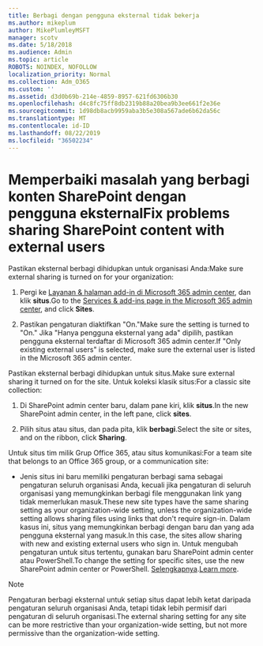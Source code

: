 ```yaml
---
title: Berbagi dengan pengguna eksternal tidak bekerja
ms.author: mikeplum
author: MikePlumleyMSFT
manager: scotv
ms.date: 5/18/2018
ms.audience: Admin
ms.topic: article
ROBOTS: NOINDEX, NOFOLLOW
localization_priority: Normal
ms.collection: Adm_O365
ms.custom: ''
ms.assetid: d3d0b69b-214e-4859-8957-621fd6306b30
ms.openlocfilehash: d4c8fc75ff8db2319b88a20bea9b3ee661f2e36e
ms.sourcegitcommit: 1d98db8acb9959aba3b5e308a567ade6b62da56c
ms.translationtype: MT
ms.contentlocale: id-ID
ms.lasthandoff: 08/22/2019
ms.locfileid: "36502234"
---
```

# <a name="fix-problems-sharing-sharepoint-content-with-external-users"></a><span data-ttu-id="64164-102">Memperbaiki masalah yang berbagi konten SharePoint dengan pengguna eksternal</span><span class="sxs-lookup"><span data-stu-id="64164-102">Fix problems sharing SharePoint content with external users</span></span>

<span data-ttu-id="64164-103">Pastikan eksternal berbagi dihidupkan untuk organisasi Anda:</span><span class="sxs-lookup"><span data-stu-id="64164-103">Make sure external sharing is turned on for your organization:</span></span>
  
1. <span data-ttu-id="64164-104">Pergi ke [Layanan &amp; halaman add-in di Microsoft 365 admin center](https://portal.office.com/adminportal/home#/Settings/ServicesAndAddIns), dan klik **situs**.</span><span class="sxs-lookup"><span data-stu-id="64164-104">Go to the [Services &amp; add-ins page in the Microsoft 365 admin center](https://portal.office.com/adminportal/home#/Settings/ServicesAndAddIns), and click **Sites**.</span></span>
    
2. <span data-ttu-id="64164-105">Pastikan pengaturan diaktifkan "On."</span><span class="sxs-lookup"><span data-stu-id="64164-105">Make sure the setting is turned to "On."</span></span> <span data-ttu-id="64164-106">Jika "Hanya pengguna eksternal yang ada" dipilih, pastikan pengguna eksternal terdaftar di Microsoft 365 admin center.</span><span class="sxs-lookup"><span data-stu-id="64164-106">If "Only existing external users" is selected, make sure the external user is listed in the Microsoft 365 admin center.</span></span>
    
<span data-ttu-id="64164-107">Pastikan eksternal berbagi dihidupkan untuk situs.</span><span class="sxs-lookup"><span data-stu-id="64164-107">Make sure external sharing it turned on for the site.</span></span> <span data-ttu-id="64164-108">Untuk koleksi klasik situs:</span><span class="sxs-lookup"><span data-stu-id="64164-108">For a classic site collection:</span></span>
  
1. <span data-ttu-id="64164-109">Di SharePoint admin center baru, dalam pane kiri, klik **situs**.</span><span class="sxs-lookup"><span data-stu-id="64164-109">In the new SharePoint admin center, in the left pane, click **sites**.</span></span>
    
2. <span data-ttu-id="64164-110">Pilih situs atau situs, dan pada pita, klik **berbagi**.</span><span class="sxs-lookup"><span data-stu-id="64164-110">Select the site or sites, and on the ribbon, click **Sharing**.</span></span>
    
<span data-ttu-id="64164-111">Untuk situs tim milik Grup Office 365, atau situs komunikasi:</span><span class="sxs-lookup"><span data-stu-id="64164-111">For a team site that belongs to an Office 365 group, or a communication site:</span></span>
  
- <span data-ttu-id="64164-112">Jenis situs ini baru memiliki pengaturan berbagi sama sebagai pengaturan seluruh organisasi Anda, kecuali jika pengaturan di seluruh organisasi yang memungkinkan berbagi file menggunakan link yang tidak memerlukan masuk.</span><span class="sxs-lookup"><span data-stu-id="64164-112">These new site types have the same sharing setting as your organization-wide setting, unless the organization-wide setting allows sharing files using links that don't require sign-in.</span></span> <span data-ttu-id="64164-113">Dalam kasus ini, situs yang memungkinkan berbagi dengan baru dan yang ada pengguna eksternal yang masuk.</span><span class="sxs-lookup"><span data-stu-id="64164-113">In this case, the sites allow sharing with new and existing external users who sign in.</span></span> <span data-ttu-id="64164-114">Untuk mengubah pengaturan untuk situs tertentu, gunakan baru SharePoint admin center atau PowerShell.</span><span class="sxs-lookup"><span data-stu-id="64164-114">To change the setting for specific sites, use the new SharePoint admin center or PowerShell.</span></span> <span data-ttu-id="64164-115">[Selengkapnya](https://go.microsoft.com/fwlink/?linkid=871863).</span><span class="sxs-lookup"><span data-stu-id="64164-115">[Learn more](https://go.microsoft.com/fwlink/?linkid=871863).</span></span>
    
> [!NOTE]
> <span data-ttu-id="64164-116">Pengaturan berbagi eksternal untuk setiap situs dapat lebih ketat daripada pengaturan seluruh organisasi Anda, tetapi tidak lebih permisif dari pengaturan di seluruh organisasi.</span><span class="sxs-lookup"><span data-stu-id="64164-116">The external sharing setting for any site can be more restrictive than your organization-wide setting, but not more permissive than the organization-wide setting.</span></span> 
  

